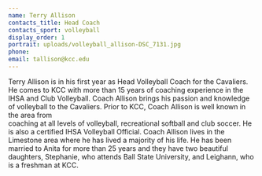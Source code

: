 ```yaml
---
name: Terry Allison
contacts_title: Head Coach
contacts_sport: volleyball
display_order: 1
portrait: uploads/volleyball_allison-DSC_7131.jpg
phone:
email: tallison@kcc.edu
---
```


Terry Allison is in his first year as Head Volleyball Coach for the Cavaliers. He comes to KCC with more than 15 years of coaching experience in the IHSA and Club Volleyball. Coach Allison brings his passion and knowledge of volleyball to the Cavaliers. Prior to KCC, Coach Allison is well known in the area from&nbsp;<br>coaching at all levels of volleyball, recreational softball and club soccer. He is also a certified IHSA Volleyball Official. Coach Allison lives in the Limestone area where he has lived a majority of his life. He has been married to Anita for more than 25 years and they have two beautiful daughters, Stephanie, who attends Ball State University, and Leighann, who is a freshman at KCC.